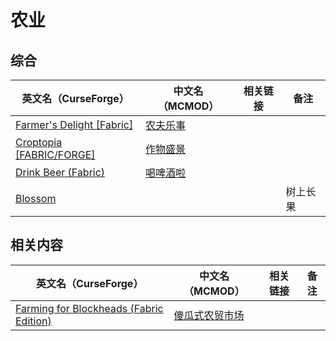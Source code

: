 # 农业

## 综合

| 英文名（CurseForge）                                                                             | 中文名（MCMOD）                                  | 相关链接 | 备注     |
| ------------------------------------------------------------------------------------------------ | ------------------------------------------------ | -------- | -------- |
| [Farmer's Delight [Fabric]](https://www.curseforge.com/minecraft/mc-mods/farmers-delight-fabric) | [农夫乐事](https://www.mcmod.cn/class/2820.html) |          |          |
| [Croptopia [FABRIC/FORGE]](https://www.curseforge.com/minecraft/mc-mods/croptopia-fabric)        | [作物盛景](https://www.mcmod.cn/class/4225.html) |          |          |
| [Drink Beer (Fabric)](https://www.curseforge.com/minecraft/mc-mods/drink-beer-fabric)            | [喝啤酒啦](https://www.mcmod.cn/class/4585.html) |          |          |
| [Blossom](https://www.curseforge.com/minecraft/mc-mods/blossom)                                  |                                                  |          | 树上长果 |

## 相关内容

| 英文名（CurseForge）                                                                                                  | 中文名（MCMOD）                                        | 相关链接 | 备注 |
| --------------------------------------------------------------------------------------------------------------------- | ------------------------------------------------------ | -------- | ---- |
| [Farming for Blockheads (Fabric Edition)](https://www.curseforge.com/minecraft/mc-mods/farming-for-blockheads-fabric) | [傻瓜式农贸市场](https://www.mcmod.cn/class/2057.html) |          |      |
